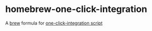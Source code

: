 # homebrew-one-click-integration

A [brew](https://github.com/Homebrew/brew) formula for [one-click-integration script](https://github.com/janmedrek/one-click-integration-script)

